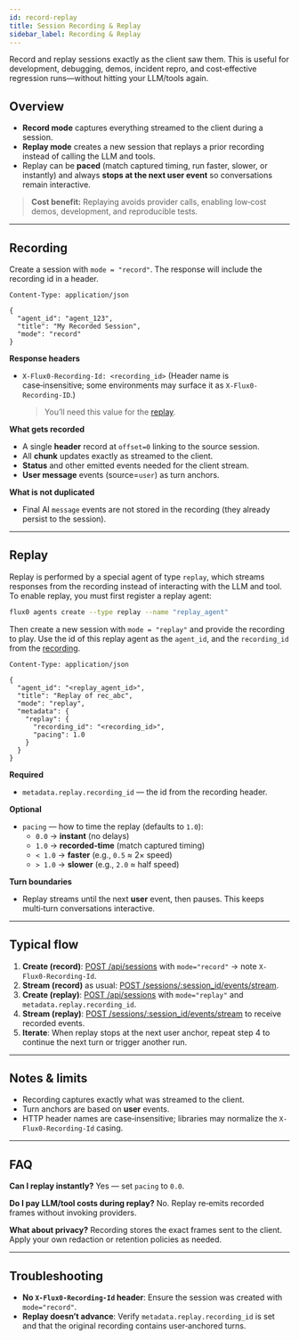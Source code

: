 ```yaml
---
id: record-replay
title: Session Recording & Replay
sidebar_label: Recording & Replay
---
```


Record and replay sessions exactly as the client saw them. This is useful for development, debugging, demos, incident repro, and cost‑effective regression runs—without hitting your LLM/tools again.

## Overview

- **Record mode** captures everything streamed to the client during a session.
- **Replay mode** creates a new session that replays a prior recording instead of calling the LLM and tools.
- Replay can be **paced** (match captured timing, run faster, slower, or instantly) and always **stops at the next user event** so conversations remain interactive.

> **Cost benefit:** Replaying avoids provider calls, enabling low‑cost demos, development, and reproducible tests.

---

## Recording

Create a session with `mode = "record"`. The response will include the recording id in a header.

```http title="POST /sessions (recording)"
Content-Type: application/json

{
  "agent_id": "agent_123",
  "title": "My Recorded Session",
  "mode": "record"
}
```

**Response headers**

- `X-Flux0-Recording-Id: <recording_id>`
  (Header name is case‑insensitive; some environments may surface it as `X-Flux0-Recording-ID`.)

  > You’ll need this value for the [replay](#replay).

**What gets recorded**

- A single **header** record at `offset=0` linking to the source session.
- All **chunk** updates exactly as streamed to the client.
- **Status** and other emitted events needed for the client stream.
- **User message** events (source=`user`) as turn anchors.

**What is not duplicated**

- Final AI `message` events are not stored in the recording (they already persist to the session).

---

## Replay

Replay is performed by a special agent of type `replay`, which streams responses from the recording instead of interacting with the LLM and tool. To enable replay, you must first register a replay agent:

```sh
flux0 agents create --type replay --name "replay_agent"
```

Then create a new session with `mode = "replay"` and provide the recording to play. Use the id of this replay agent as the `agent_id`, and the `recording_id` from the [recording](#recording).

```http title="POST /sessions (replay)" {4,9}
Content-Type: application/json

{
  "agent_id": "<replay_agent_id>",
  "title": "Replay of rec_abc",
  "mode": "replay",
  "metadata": {
    "replay": {
      "recording_id": "<recording_id>",
      "pacing": 1.0
    }
  }
}
```

**Required**

- `metadata.replay.recording_id` — the id from the recording header.

**Optional**

- `pacing` — how to time the replay (defaults to `1.0`):
  - `0.0` → **instant** (no delays)
  - `1.0` → **recorded-time** (match captured timing)
  - `< 1.0` → **faster** (e.g., `0.5` ≈ 2× speed)
  - `> 1.0` → **slower** (e.g., `2.0` ≈ half speed)

**Turn boundaries**

- Replay streams until the next **user** event, then pauses. This keeps multi‑turn conversations interactive.

---

## Typical flow

1. **Create (record)**: [POST /api/sessions](/docs/api/create-session) with `mode="record"` → note `X-Flux0-Recording-Id`.
2. **Stream (record)** as usual: [POST /sessions/:session_id/events/stream](/docs/api/create-session-event).
3. **Create (replay)**: [POST /api/sessions](/docs/api/create-session) with `mode="replay"` and `metadata.replay.recording_id`.
4. **Stream (replay)**: [POST /sessions/:session_id/events/stream](/docs/api/create-session-event) to receive recorded events.
5. **Iterate**: When replay stops at the next user anchor, repeat step 4 to continue the next turn or trigger another run.

---

## Notes & limits

- Recording captures exactly what was streamed to the client.
- Turn anchors are based on **user** events.
- HTTP header names are case‑insensitive; libraries may normalize the `X-Flux0-Recording-Id` casing.

---

## FAQ

**Can I replay instantly?**
Yes — set `pacing` to `0.0`.

**Do I pay LLM/tool costs during replay?**
No. Replay re‑emits recorded frames without invoking providers.

**What about privacy?**
Recording stores the exact frames sent to the client. Apply your own redaction or retention policies as needed.

---

## Troubleshooting

- **No `X-Flux0-Recording-Id` header**: Ensure the session was created with `mode="record"`.
- **Replay doesn’t advance**: Verify `metadata.replay.recording_id` is set and that the original recording contains user‑anchored turns.

